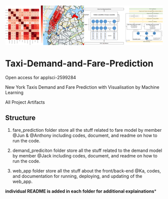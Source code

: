 ![](https://github.com/ipmLessing/Taxi-Demand-and-Fare-Prediction/blob/main/banner.png)

# Taxi-Demand-and-Fare-Prediction
Open access for applsci-2599284

New York Taxis Demand and Fare Prediction with Visualisation by Machine Learning

All Project Artifacts

## Structure

1. fare_prediction folder store all the stuff related to fare model by member @Jun & @Anthony including codes, document, and readme on how to run the code.

2. demand_prediciton folder store all the stuff related to the demand model by member @Jack including codes, document, and readme on how to run the code.

3. web_app folder store all the stuff about the front/back-end @Ka, codes, and documentation for running, deploying, and updating of the web_app. 

**individual README is added in each folder for additional explainations***



